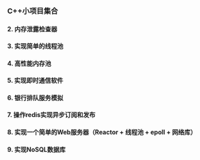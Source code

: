 ### C++小项目集合
#### 2. 内存泄露检查器
#### 3. 实现简单的线程池
#### 4. 高性能内存池
#### 5. 实现即时通信软件
#### 6. 银行排队服务模拟
#### 7. 操作redis实现异步订阅和发布
#### 8. 实现一个简单的Web服务器（Reactor + 线程池 + epoll + 网络库）
#### 9. 实现NoSQL数据库